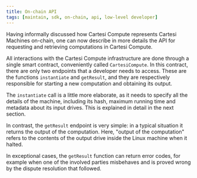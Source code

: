 ```yaml
---
title: On-chain API
tags: [maintain, sdk, on-chain, api, low-level developer]
---
```


Having informally discussed how Cartesi Compute represents Cartesi Machines on-chain, one can now describe in more details the API for requesting and retrieving computations in Cartesi Compute.

All interactions with the Cartesi Compute infrastructure are done through a single smart contract, conveniently called `CartesiCompute`. In this contract, there are only two endpoints that a developer needs to access. These are the functions `instantiate` and `getResult`, and they are respectively responsible for starting a new computation and obtaining its output.

The `instantiate` call is a little more elaborate, as it needs to specify all the details of the machine, including its hash, maximum running time and metadata about its input drives. This is explained in detail in the next section.

In contrast, the `getResult` endpoint is very simple: in a typical situation it returns the output of the computation. Here, "output of the computation" refers to the contents of the output drive inside the Linux machine when it halted.

In exceptional cases, the `getResult` function can return error codes, for example when one of the involved parties misbehaves and is proved wrong by the dispute resolution that followed.
